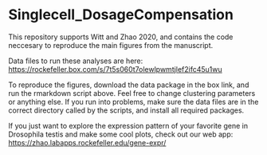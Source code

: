 # Singlecell_DosageCompensation

This repository supports Witt and Zhao 2020, and contains the code neccesary to reproduce the main figures from the manuscript.  

Data files to run these analyses are here:
https://rockefeller.box.com/s/7t5s060t7olewlpwmtjlef2ifc45u1wu


To reproduce the figures, download the data package in the box link, and run the rmarkdown script above.  Feel free to change clustering parameters or anything else.  If you run into problems, make sure the data files are in the correct directory called by the scripts, and install all required packages.


If you just want to explore the expression pattern of your favorite gene in Drosophila testis and make some cool plots, check out our web app: https://zhao.labapps.rockefeller.edu/gene-expr/

